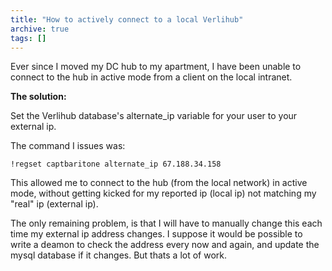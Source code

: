 ```yaml
---
title: "How to actively connect to a local Verlihub"
archive: true
tags: []
---
```


Ever since I moved my DC hub to my apartment, I have been unable to connect to
the hub in active mode from a client on the local intranet.

**The solution:**

Set the Verlihub database's alternate_ip variable for your user to your
external ip.

The command I issues was:

```
!regset captbaritone alternate_ip 67.188.34.158
```

This allowed me to connect to the hub (from the local network) in active mode,
without getting kicked for my reported ip (local ip) not matching my "real" ip
(external ip).

The only remaining problem, is that I will have to manually change this each
time my external ip address changes. I suppose it would be possible to write
a deamon to check the address every now and again, and update the mysql
database if it changes. But thats a lot of work.
